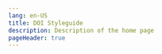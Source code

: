 ```yaml
---
lang: en-US
title: DOI Styleguide
description: Description of the home page
pageHeader: true
---
```

